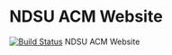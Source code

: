 NDSU ACM Website
================
[![Build Status](https://travis-ci.org/acm-ndsu/NDSU-ACM-Website.svg?branch=master)](https://travis-ci.org/acm-ndsu/NDSU-ACM-Website)
NDSU ACM Website
